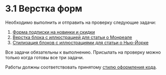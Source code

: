 # 3.1 Верстка форм

Необходимо выполнить и отправить на проверку следующие задачи:

1. [Форма подписки на новинки и скидки](./news-and-offers-form/)
2. [Верстка блока с иллюстрацией для статьи о Монреале](./montreal-illustration/)
3. [Стилизация блоков с иллюстрациями для статьи о Нью-Йорке](./newyork-illustration/)

Все задачи обязательны к выполнению. Присылать на проверку можно только когда готовы все три задачи.

Работы должны соответствовать принятому [стилю оформления кода](https://github.com/netology-code/codestyle/tree/master/css).
